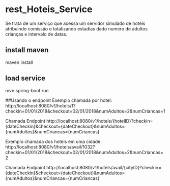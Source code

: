 # rest_Hoteis_Service
Se trata de um serviço que acessa um servidor simulado de hotéis atribuindo comissão e totalizando estadias dado numero de adultos crianças e intervalo de datas.
## install maven
maven install
## load service
mvn spring-boot:run

##Usando o endpoint
Exemplo chamada por hotel:
http://localhost:8080/v1/hotels/1?checkin=01/01/2018&checkout=02/01/2018&numAdultos=2&numCriancas=1

Chamada Endpoint
http://localhost:8080/v1/hotels/{hotelID}?checkin={dateCheckin}&checkout={dateCheckout}&numAdultos={numAdultos}&numCriancas={numCriancas}


Exemplo chamada dos hoteis em uma cidade:
http://localhost:8080/v1/hotels/avail/1032?checkin=01/01/2018&checkout=02/01/2018&numAdultos=2&numCriancas=2

Chamada Endpoint
http://localhost:8080/v1/hotels/avail/{cityID}?checkin={dateCheckin}&checkout={dateCheckout}&numAdultos={numAdultos}&numCriancas={numCriancas}
